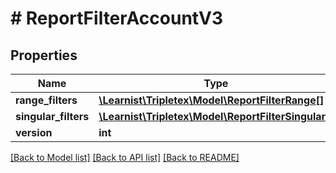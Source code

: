 # # ReportFilterAccountV3

## Properties

Name | Type | Description | Notes
------------ | ------------- | ------------- | -------------
**range_filters** | [**\Learnist\Tripletex\Model\ReportFilterRange[]**](ReportFilterRange.md) |  | [optional]
**singular_filters** | [**\Learnist\Tripletex\Model\ReportFilterSingular[]**](ReportFilterSingular.md) |  | [optional]
**version** | **int** |  | [optional]

[[Back to Model list]](../../README.md#models) [[Back to API list]](../../README.md#endpoints) [[Back to README]](../../README.md)
